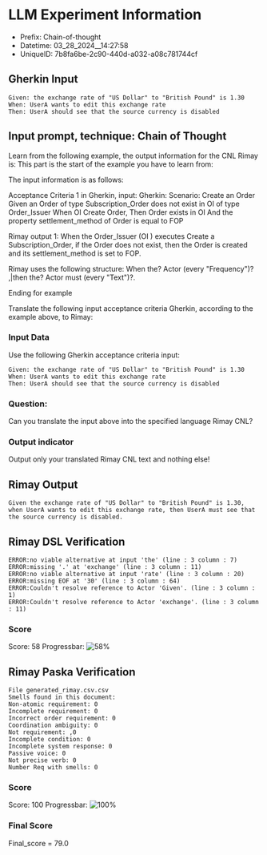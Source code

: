 

# LLM Experiment Information
* Prefix:   Chain-of-thought
* Datetime: 03_28_2024__14:27:58
* UniqueID: 7b8fa6be-2c90-440d-a032-a08c781744cf

        

## Gherkin Input
```
Given: the exchange rate of "US Dollar" to "British Pound" is 1.30
When: UserA wants to edit this exchange rate
Then: UserA should see that the source currency is disabled
```
    



## Input prompt, technique: Chain of Thought


Learn from the following example, the output information for the CNL Rimay is: 
This part is the start of the example you have to learn from:

The input information is as follows: 

Acceptance Criteria 1 in Gherkin, input:
Gherkin:
Scenario: Create an Order
Given an Order of type Subscription_Order does not exist in OI of type Order_Issuer 
When OI Create Order, 
Then Order exists in OI 
And the property settlement_method of Order is equal to FOP


Rimay output 1:
When the Order_Issuer (OI ) executes Create a Subscription_Order, if the Order does not exist, then the Order is created and its settlement_method is set to FOP.

Rimay uses the following structure:
When the? Actor <Action> (every "Frequency")? ,|then the? Actor must <Action> (every "Text")?.

Ending for example

Translate the following input acceptance criteria Gherkin, according to the example above, to Rimay:

        

### Input Data
Use the following Gherkin acceptance criteria input: 
```
Given: the exchange rate of "US Dollar" to "British Pound" is 1.30
When: UserA wants to edit this exchange rate
Then: UserA should see that the source currency is disabled
```

### Question:
Can you translate the input above into the specified language Rimay CNL?

### Output indicator
Output only your translated Rimay CNL text and nothing else!


## Rimay Output
```
Given the exchange rate of "US Dollar" to "British Pound" is 1.30, when UserA wants to edit this exchange rate, then UserA must see that the source currency is disabled.
``` 
            


## Rimay DSL Verification
```
ERROR:no viable alternative at input 'the' (line : 3 column : 7)
ERROR:missing '.' at 'exchange' (line : 3 column : 11)
ERROR:no viable alternative at input 'rate' (line : 3 column : 20)
ERROR:missing EOF at '30' (line : 3 column : 64)
ERROR:Couldn't resolve reference to Actor 'Given'. (line : 3 column : 1)
ERROR:Couldn't resolve reference to Actor 'exchange'. (line : 3 column : 11)

```
### Score
Score: 58
Progressbar: ![58%](https://progress-bar.dev/58)

            


## Rimay Paska Verification
```
File generated_rimay.csv.csv
Smells found in this document: 
Non-atomic requirement: 0
Incomplete requirement: 0
Incorrect order requirement: 0
Coordination ambiguity: 0
Not requirement: ,0
Incomplete condition: 0
Incomplete system response: 0
Passive voice: 0
Not precise verb: 0
Number Req with smells: 0

```
### Score
Score: 100
Progressbar: ![100%](https://progress-bar.dev/100)

            

### Final Score
Final_score = 79.0
